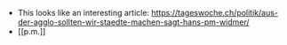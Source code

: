 - This looks like an interesting article: https://tageswoche.ch/politik/aus-der-agglo-sollten-wir-staedte-machen-sagt-hans-pm-widmer/
- [[p.m.]]
